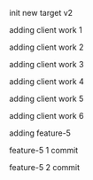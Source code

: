init new target v2

adding client work 1

adding client work 2

adding client work 3

adding client work 4

adding client work 5

adding client work 6

adding feature-5

feature-5 1 commit

feature-5 2 commit